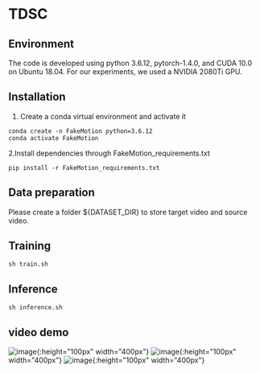 # TDSC
## Environment
The code is developed using python 3.6.12, pytorch-1.4.0, and CUDA 10.0 on Ubuntu 18.04. For our experiments, we used a NVIDIA 2080Ti GPU.
## Installation
1. Create a conda virtual environment and activate it
```
conda create -n FakeMotion python=3.6.12
conda activate FakeMotion
```  
2.Install dependencies through FakeMotion_requirements.txt

`pip install -r FakeMotion_requirements.txt`

## Data preparation
Please create a folder ${DATASET_DIR} to store target video and source video.

## Training
`sh train.sh`

## Inference
`sh inference.sh`

## video demo
![image](https://github.com/AAAI22-858/AAAI-858/blob/main/video.gif){:height="100px" width="400px"}
![image](https://github.com/AAAI22-858/AAAI-858/blob/main/Fish.gif){:height="100px" width="400px"}
![image](https://github.com/AAAI22-858/AAAI-858/blob/main/Mouse.gif){:height="100px" width="400px"}



